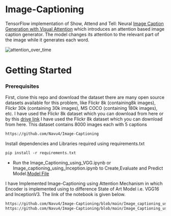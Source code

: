 # Image-Captioning

TensorFlow implementation of Show, Attend and Tell: Neural [Image Caption Generation with Visual Attention](https://arxiv.org/pdf/1502.03044.pdf) which introduces an attention based image caption generator. The model changes its attention to the relevant part of the image while it generates each word.

![attention_over_time](https://user-images.githubusercontent.com/51900952/118377582-b8f5f180-b5eb-11eb-8c7d-2fc18dcdc496.jpg)

# Getting Started

### Prerequisites
First, clone this repo and download the dataset there are many open source datasets available for this problem, like Flickr 8k (containing8k images), Flickr 30k (containing 30k images), MS COCO (containing 180k images), etc.  I have used the Flickr 8k dataset which you can download from here or by this [drive link](https://drive.google.com/drive/folders/1kye2WaLsWwsMdZ1TMKgpAkCgaf8kXq_y?usp=sharing) I have used the Flickr 8k dataset which you can download from here. This dataset contains 8000 images each with 5 captions 

```txt
https://github.com/Navu4/Image-Captioning
```
 
 
Install dependencies and Libraries required using requirements.txt
```txt
pip install -r requirements.txt
```

- Run the Image_Captioning_using_VGG.ipynb or Image_captioning_using_Inception.ipynb to Create,Evaluate and Predict Model.[Model File](https://github.com/Navu4/Image-Captioning/tree/main/model_weights) 

I have Implemented Image-Captioning using Attention Mechanism in which Encoder is implemented using to difference State of Art Model i.e. VGG16 and InceptionV3. The link of the notebook is given below. 
```txt
https://github.com/Navu4/Image-Captioning/blob/main/Image_captioning_using_Inception.ipynb
https://github.com/Navu4/Image-Captioning/blob/main/Image_Captioning_using_VGG.ipynb
```
